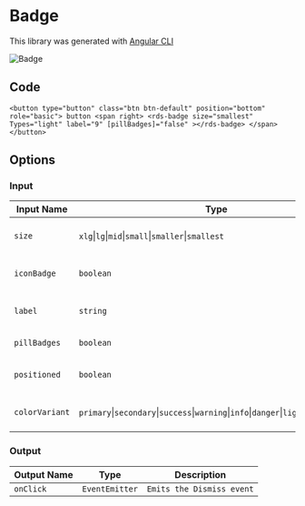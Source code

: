 # Badge

This library was generated with [Angular CLI](https://github.com/angular/angular-cli)
<p align="left">
<img src="../../assets/Badge.png" alt="Badge"/>
<p/>

## Code

`<button type="button" class="btn btn-default" position="bottom" role="basic">
  button
  <span right>
    <rds-badge
      size="smallest"
      Types="light"
      label="9"
      [pillBadges]="false"
    ></rds-badge>
  </span>
</button>`

## Options
### Input
<!-- prettier-ignore -->
| Input Name                  | Type                             |Example| Description                                                                  |
| --------------------------- | -------------------------------- |------------| ---------------------------------------------------------------------------- |
| `size`                | `xlg`\|`lg`\|`mid`\|`small`\|`smaller`\|`smallest`                           |"small"   |Specify the size of the badge
| `iconBadge`                     | `boolean`                            |"true"|To show badge as icon  |                             |
| `label`                   |  `string`                         | "New"|Add label name for badge|
| `pillBadges`                   |  `boolean`                         | "false"|Add badge as pills|
| `positioned`                    | `boolean` |     "false"|To set positioned badge              |
| `colorVariant`                |`primary`\|`secondary`\|`success`\|`warning`\|`info`\|`danger`\|`light`\|`dark`\|`white` |"light"   |Specify the color for the avatar



### Output
| Output Name                 | Type          | Description                     |      
| --------------------------- | --------------|------------------|
| `onClick`                 |  `EventEmitter`  | `Emits the Dismiss event`  |



